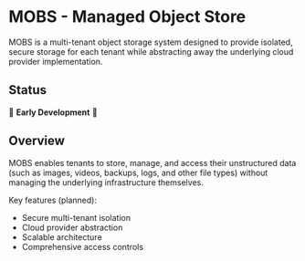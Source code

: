 # MOBS - Managed Object Store

MOBS is a multi-tenant object storage system designed to provide isolated, secure storage for each tenant while abstracting away the underlying cloud provider implementation.

## Status

🚧 **Early Development** 🚧

## Overview

MOBS enables tenants to store, manage, and access their unstructured data (such as images, videos, backups, logs, and other file types) without managing the underlying infrastructure themselves.

Key features (planned):
- Secure multi-tenant isolation
- Cloud provider abstraction
- Scalable architecture
- Comprehensive access controls
